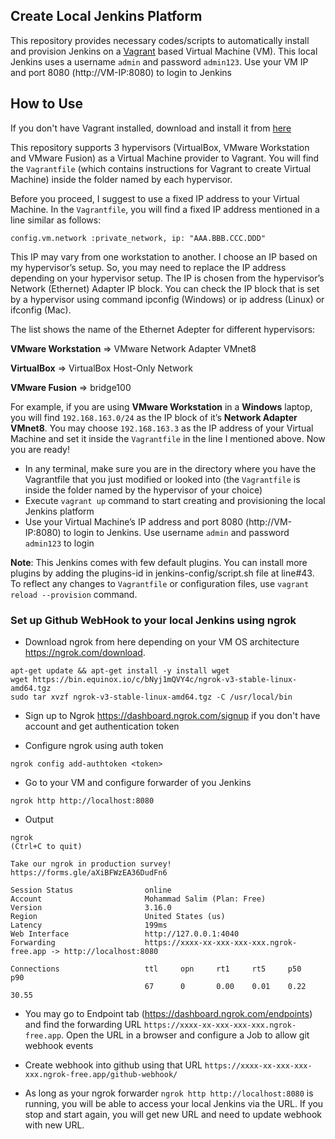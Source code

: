 ## Create Local Jenkins Platform
This repository provides necessary codes/scripts to automatically install and provision Jenkins on a [Vagrant](https://developer.hashicorp.com/vagrant) based Virtual Machine (VM). This local Jenkins uses a username `admin` and password `admin123`. Use your VM IP and port 8080 (http://VM-IP:8080) to login to Jenkins

## How to Use
If you don't have Vagrant installed, download and install it from [here](https://developer.hashicorp.com/vagrant/install)

This repository supports 3 hypervisors (VirtualBox, VMware Workstation and VMware Fusion) as a Virtual Machine provider to Vagrant. You will find the `Vagrantfile` (which contains instructions for Vagrant to create Virtual Machine) inside the folder named by each hypervisor.

Before you proceed, I suggest to use a fixed IP address to your Virtual Machine. In the `Vagrantfile`, you will find a fixed IP address mentioned in a line similar as follows:

```
config.vm.network :private_network, ip: "AAA.BBB.CCC.DDD"
```

This IP may vary from one workstation to another. I choose an IP based on my hypervisor’s setup. So, you may need to replace the IP address depending on your hypervisor setup. The IP is chosen from the hypervisor’s Network (Ethernet) Adapter IP block. You can check the IP block that is set by a hypervisor using command ipconfig (Windows) or ip address (Linux) or ifconfig (Mac).

The list shows the name of the Ethernet Adepter for different hypervisors:

**VMware Workstation** => VMware Network Adapter VMnet8

**VirtualBox** => VirtualBox Host-Only Network

**VMware Fusion** => bridge100

For example, if you are using **VMware Workstation** in a **Windows** laptop, you will find `192.168.163.0/24` as the IP block of it’s **Network Adapter VMnet8**. You may choose `192.168.163.3` as the IP address of your Virtual Machine and set it inside the `Vagrantfile` in the line I mentioned above. Now you are ready!

- In any terminal, make sure you are in the directory where you have the Vagrantfile that you just modified or looked into (the `Vagrantfile` is inside the folder named by the hypervisor of your choice)
- Execute `vagrant up` command to start creating and provisioning the local Jenkins platform
- Use your Virtual Machine’s IP address and port 8080 (http://VM-IP:8080) to login to Jenkins. Use username `admin` and password `admin123` to login

**Note**: This Jenkins comes with few default plugins. You can install more plugins by adding the plugins-id in jenkins-config/script.sh file at line#43. To reflect any changes to `Vagrantfile` or configuration files, use `vagrant reload --provision` command.


### Set up Github WebHook to your local Jenkins using ngrok
- Download ngrok from here depending on your VM OS architecture https://ngrok.com/download.
```
apt-get update && apt-get install -y install wget
wget https://bin.equinox.io/c/bNyj1mQVY4c/ngrok-v3-stable-linux-amd64.tgz
sudo tar xvzf ngrok-v3-stable-linux-amd64.tgz -C /usr/local/bin
```

- Sign up to Ngrok https://dashboard.ngrok.com/signup if you don't have account and get authentication token

- Configure ngrok using auth token
```
ngrok config add-authtoken <token>
```

- Go to your VM and configure forwarder of you Jenkins
```
ngrok http http://localhost:8080
```

- Output
```
ngrok                                                                                                                                 (Ctrl+C to quit)

Take our ngrok in production survey! https://forms.gle/aXiBFWzEA36DudFn6

Session Status                online
Account                       Mohammad Salim (Plan: Free)
Version                       3.16.0
Region                        United States (us)
Latency                       199ms
Web Interface                 http://127.0.0.1:4040
Forwarding                    https://xxxx-xx-xxx-xxx-xxx.ngrok-free.app -> http://localhost:8080

Connections                   ttl     opn     rt1     rt5     p50     p90
                              67      0       0.00    0.01    0.22    30.55
```

- You may go to Endpoint tab (https://dashboard.ngrok.com/endpoints) and find the forwarding URL `https://xxxx-xx-xxx-xxx-xxx.ngrok-free.app`. Open the URL in a browser and configure a Job to allow git webhook events

- Create webhook into github using that URL `https://xxxx-xx-xxx-xxx-xxx.ngrok-free.app/github-webhook/`

- As long as your ngrok forwarder `ngrok http http://localhost:8080` is running, you will be able to access your local Jenkins via the URL. If you stop and start again, you will get new URL and need to update webhook with new URL.
